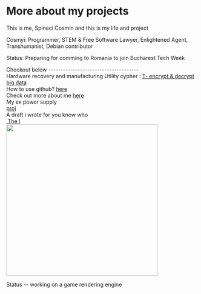 <html>
     
 <head>
     <h1>More about my projects</h1>
        <p>This is me, Spineci Cosmin and this is my life and project</p>
<p>  Cosmyi: Programmer, STEM & Free Software Lawyer, Enlightened Agent, Transhumanist, Debian contributor </p>
<p>Status: Preparing for comming to Romania to join Bucharest Tech Week </p>
Checkout below
  -------------------------------------
 </head>
 <body>
  <div>
   Hardware recovery and manufacturing
  Utility cypher : <a href="https://github.com/drspineci/drspineci.github.io/blob/main/t-encrypting-and-decrypting-files.md" > T- encrypt & decrypt big data  </a>
  </div>
   <div>
How to use github? <a href="https://drspineci.github.io/how-to-use-git.txt" > here</a>
  </div>
 <div>
Check out more about me <a href="https://drspineci.github.io/cv.spineci-PDL.txt" > here</a>
  </div>
<div> My ex power supply </div> <a href="https://drspineci.github.io/power.c" > proj</a> 
<div> A draft i wrote for you know who </div> <a href="https://drspineci.github.io/le_c.pdf" >,The I</a>

</body>  
  
  <section id="about">
      <img src="ii.png" height="400" alt="">
     
  Status 
  -- working on a game rendering engine
    </section>
  </html>
